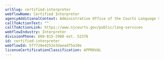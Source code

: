 ```yaml
---
urlSlug: certified-interpreter
webflowName: Certified Interpreter
agencyAdditionalContext: Administrative Office of the Courts Language Services Section
callToActionText: ""
callToActionLink: https://www.njcourts.gov/public/lang-services
webflowIndustry: Interpreter
divisionPhone: 609-815-2900 ext. 52376
id: certified-interpreter
webflowId: 5f7729e4252e3daeadf5a10e
licenseCertificationClassification: APPROVAL
---
```

